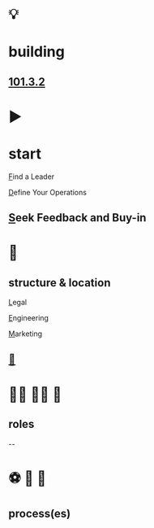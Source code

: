 # 💡
# building

[101.3.2](https://github.com/digital-sustainability/module-eoss-ospo101/blob/main/module3/README.md#building-an-effective-open-source-program-office)
--
# ▶️
# start 

[F](https://github.com/digital-sustainability/module-eoss-ospo101/blob/main/module3/README.md#find-a-leader)ind a Leader

[D](https://github.com/digital-sustainability/module-eoss-ospo101/blob/main/module3/README.md#define-your-operations)efine Your Operations

[S](https://github.com/digital-sustainability/module-eoss-ospo101/blob/main/module3/README.md#seek-feedback-and-buy-in)eek Feedback and Buy-in
--
# 📍
## structure & location

[L](https://github.com/digital-sustainability/module-eoss-ospo101/blob/main/module3/README.md#ospo-as-part-of-a-legal-group)egal

[E](https://github.com/digital-sustainability/module-eoss-ospo101/blob/main/module3/README.md#ospo-in-engineering)ngineering

[M](https://github.com/digital-sustainability/module-eoss-ospo101/blob/main/module3/README.md#ospo-as-part-of-developer-relationsmarketing)arketing

[🤔](https://github.com/digital-sustainability/module-eoss-ospo101/blob/main/module3/README.md#implementation-considerations)
--
# 🧑‍🚒 🧑‍🚀 👮
## roles 
--
# ⚽ 🏀 🏈
## process(es)
